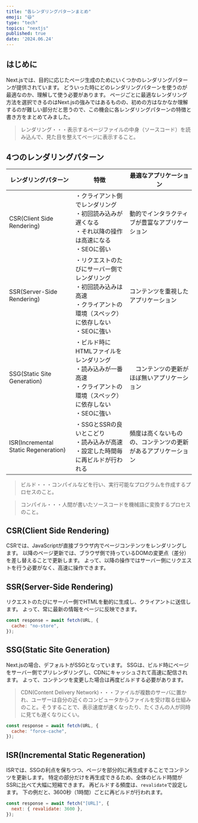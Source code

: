 ```yaml
---
title: "各レンダリングパターンまとめ"
emoji: "😆"
type: "tech"
topics: "nextjs"
published: true
date: '2024.06.24'
---
```


## はじめに

Next.jsでは、目的に応じたページ生成のためにいくつかのレンダリングパターンが提供されています。
どういった時にどのレンダリングパターンを使うのが最適なのか、理解して使う必要があります。
ページごとに最適なレンダリング方法を選択できるのはNext.jsの強みではあるものの、初めの方はなかなか理解するのが難しい部分だと思うので、この機会に各レンダリングパターンの特徴と書き方をまとめてみました。

>レンダリング・・・表示するページファイルの中身（ソースコード）を読み込んで、見た目を整えてページに表示すること。

## 4つのレンダリングパターン

| レンダリングパターン  | 特徴 | 最適なアプリケーション |
|-----------|---------|---------|
| CSR(Client Side Rendering)  | ・クライアント側でレンダリング<br>・初回読み込みが遅くなる<br>・それ以降の操作は高速になる<br>・SEOに弱い | 動的でインタラクティブが豊富なアプリケーション |
| SSR(Server-Side Rendering)  | ・リクエストのたびにサーバー側でレンダリング<br>・初回読み込みは高速<br>・クライアントの環境（スペック）に依存しない<br>・SEOに強い　| コンテンツを重視したアプリケーション |
| SSG(Static Site Generation)  | ・ビルド時にHTMLファイルをレンダリング<br>・読み込みが一番高速<br>・クライアントの環境（スペック）に依存しない<br>・SEOに強い　|　コンテンツの更新がほぼ無いアプリケーション |
| ISR(Incremental Static Regeneration)  | ・SSGとSSRの良いとこどり<br>・読み込みが高速<br>・設定した時間毎に再ビルドが行われる　| 頻度は高くないものの、コンテンツの更新があるアプリケーション　|

>ビルド・・・コンパイルなどを行い、実行可能なプログラムを作成するプロセスのこと。

>コンパイル・・・人間が書いたソースコードを機械語に変換するプロセスのこと。

## CSR(Client Side Rendering)

CSRでは、JavaScriptが直接ブラウザ内でページコンテンツをレンダリングします。
以降のページ更新では、ブラウザ側で持っているDOMの変更点（差分）を差し替えることで更新します。
よって、以降の操作ではサーバー側にリクエストを行う必要がなく、高速に操作できます。

## SSR(Server-Side Rendering)

リクエストのたびにサーバー側でHTMLを動的に生成し、クライアントに送信します。
よって、常に最新の情報をページに反映できます。

```jsx
const response = await fetch(URL, {
  cache: "no-store",
});
```

## SSG(Static Site Generation)

Next.jsの場合、デフォルトがSSGとなっています。
SSGは、ビルド時にページをサーバー側でプリレンダリングし、CDNにキャッシュされて高速に配信されます。
よって、コンテンツを変更した場合は再度ビルドする必要があります。

>CDN(Content Delivery Network)・・・ファイルが複数のサーバに置かれ、ユーザーは自分の近くのコンピュータからファイルを受け取る仕組みのこと。そうすることで、表示速度が速くなったり、たくさんの人が同時に見ても遅くなりにくい。

```jsx
const response = await fetch(URL, {
  cache: "force-cache",
});
```

## ISR(Incremental Static Regeneration)

ISRでは、SSGの利点を保ちつつ、ページを部分的に再生成することでコンテンツを更新します。
特定の部分だけを再生成できるため、全体のビルド時間がSSRに比べて大幅に短縮できます。
再ビルドする頻度は、`revalidate`で設定します。
下の例だと、3600秒（1時間）ごとに再ビルドが行われます。

```jsx
const response = await fetch("[URL]", {
  next: { revalidate: 3600 },
});
```
